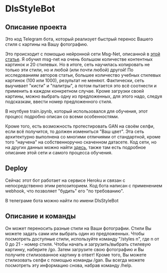 # DlsStyleBot

## Описание проекта
Это код Telegram бота, который реализует быстрый перенос Вашего стиля с картины на Вашу фотографию.

Это происходит с помощью нейронной сети Msg-Net, описанной в <a href="https://arxiv.org/pdf/1703.06953.pdf">этой статье</a>. Я обучил msg-net на очень большом количестве контентных картинок и 20 стилевых. Но в итоге, сеть научилась копировать не только эти стили, но и любой (или почти любой) другой! По исследованиям авторов статьи, большее количество учебных стилевых картинок (100 или 1000), результат не меняют. Фактически, сеть выучивает "кисти" и "палитры", а потом пытается это всё соотнести и применить в каждом конкретном случае. Кроме загрузки своей картины, можно выбрать одну из предложенных, для этого надо, следуя подсказкам, ввести номер предложенного стиля.

В ноутбуке train.ipynb, который использовался для обучения, этот процесс подробно описан со всеми особенностями.

Кроме того, есть возможность протестировать GAN на своём селфи, если всё получится, то должен измениться "Ваш цвет". Эта сеть архитектурно выполнена со многими отличиями от стандартной, кроме того "научена" на собственноручно скаченном датасете. Код сети, но на других данных можно найти <a href="https://github.com/SpiritMS/BearsGAN/blob/master/bears310.ipynb">здесь</a>, также там есть подробное описание этой сети и самого процесса обучения.

## Deploy
Сейчас этот бот работает на сервисе Heroku и связан с непосредственно этим репозиторием. Код бота написан с применением webhook, что позволяет "будить" его "по требованию".

В телеграме бота можно найти по имени DlsStyleBot

## Описание и команды
Он может переносить разные стили на Ваши фотографии. Стили Вы можете задать сами или выбрать один из предложенных. Чтобы посмотреть доступные стили, используйте команду "/styles n", где n от 0 до 21 - номер стиля.
Чтобы начать и загрузить/выбрать стилевую картинку, наберите /go.
Затем загрузите свою фотографию и Вы получите стилизованное картину в ответ!
Кроме того, Вы можете стилизовать селфи с помощью команды /gan.
Вы всегда можете посмотреть эту информацию снова, набрав  команду /help.
